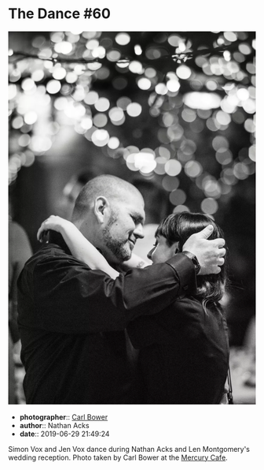 # The Dance \#60

![Simon and Jen Vox dance](assets/2019-06-29-set-4-the-dance-60.webp)

* **photographer**:: [Carl Bower](https://carlbowerphotos.com)
* **author**:: Nathan Acks
* **date**:: 2019-06-29 21:49:24

Simon Vox and Jen Vox dance during Nathan Acks and Len Montgomery's wedding reception. Photo taken by Carl Bower at the [Mercury Cafe](http://mercurycafe.com).
